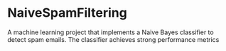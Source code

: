 # NaiveSpamFiltering
A machine learning project that implements a Naive Bayes classifier to detect spam emails. The classifier achieves strong performance metrics
